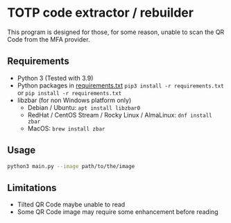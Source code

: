 # TOTP code extractor / rebuilder

This program is designed for those, for some reason, unable to scan the QR Code from the MFA provider.

## Requirements

* Python 3 (Tested with 3.9)
* Python packages in [requirements.txt](requirements.txt) `pip3 install -r requirements.txt` or `pip install -r requirements.txt`
* libzbar (for non Windows platform only)
    * Debian / Ubuntu: `apt install libzbar0`
    * RedHat / CentOS Stream / Rocky Linux / AlmaLinux: `dnf install zbar`
    * MacOS: `brew install zbar`

## Usage

```bash
python3 main.py --image path/to/the/image
```

## Limitations

* Tilted QR Code maybe unable to read
* Some QR Code image may require some enhancement before reading
